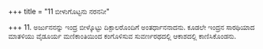 +++
title = "11 ಬೀಳುಗೊಟ್ಟನು ನರನನೀ"

+++
11. ಅರ್ಜುನನನ್ನು ಇಂದ್ರ ಬೀಳ್ಕೊಟ್ಟು ದಿಕ್ಪಾಲರೊಂದಿಗೆ ಅಂತರ್ಧಾನನಾದನು. ಕೂಡಲೇ ಇಂದ್ರನ ಸಾರಥಿಯಾದ ಮಾತಳಿಯು ವೈಡೂರ್ಯ ಮಣಿಕಾಂತಿಯಿಂದ ಕಂಗೊಳಿಸುವ ಸುವರ್ಣರಥದಲ್ಲಿ ಆಕಾಶದಲ್ಲಿ ಕಾಣಿಸಿಕೊಂಡನು.